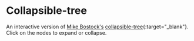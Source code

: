 # Collapsible-tree

An interactive version of [Mike Bostock's](https://bost.ocks.org/mike/) [collapsible-tree](https://gist.github.com/mbostock/4339083){:target="_blank"}. 
Click on the nodes to expand or collapse.

